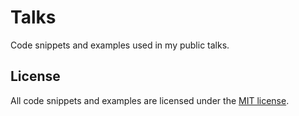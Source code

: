 # Talks
Code snippets and examples used in my public talks.

## License
All code snippets and examples are licensed under the [MIT license](LICENSE).